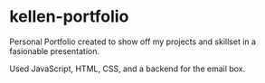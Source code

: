 # kellen-portfolio

Personal Portfolio created to show off my projects and skillset in a fasionable presentation.

Used JavaScript, HTML, CSS, and a backend for the email box.
